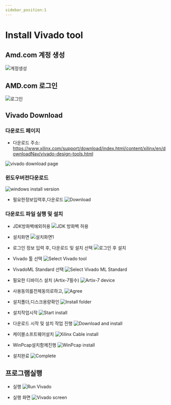 ```yaml
---
sidebar_position:1
---
```


# Install Vivado tool

## Amd.com 계정 생성
![계정생성](image.png)

## AMD.com 로그인
![로그인](image-1.png)

## Vivado Download

### 다운로드 페이지

- 다운로드 주소: https://www.xilinx.com/support/download/index.html/content/xilinx/en/downloadNav/vivado-design-tools.html

![vivado download page](image-2.png)

### 윈도우버전다운로드

![windows install version](image-3.png)

- 필요한정보입력후,다운로드
![Download](image-4.png)

### 다운로드 파일 실행 및 설치

- JDK방화벽예외허용
![JDK 방화벽 허용](image-5.png)

- 설치화면
![설치화면1](image-6.png)

- 로그인 정보 입력 후, 다운로드 및 설치 선택
![로그인 후 설치](image-7.png)

- Vivado 툴 선택
![Select Vivado tool](image-8.png)

- VivadoML Standard 선택
![Select Vivado ML Standard](image-9.png)

- 필요한 디바이스 설치 (Artix-7필수)
![Artix-7 device](image-10.png)

- 사용동의를전체동의로하고,
![Agree](image-11.png)

- 설치폴더,디스크용량확인
![Install folder](image-12.png)

- 설치작업시작
![Start install](image-13.png)

- 다운로드 시작 및 설치 작업 진행
![Download and install](image-14.png)

- 케이블소프트웨어설치
![Xilinx Cable install](image-15.png)

- WinPcap설치함께진행
![WinPcap install](image-16.png)

- 설치완료
![Complete](image-17.png)

## 프로그램실행

- 실행
![Run Vivado](image-18.png)

- 실행 화면
![Vivado screen](image-19.png)
